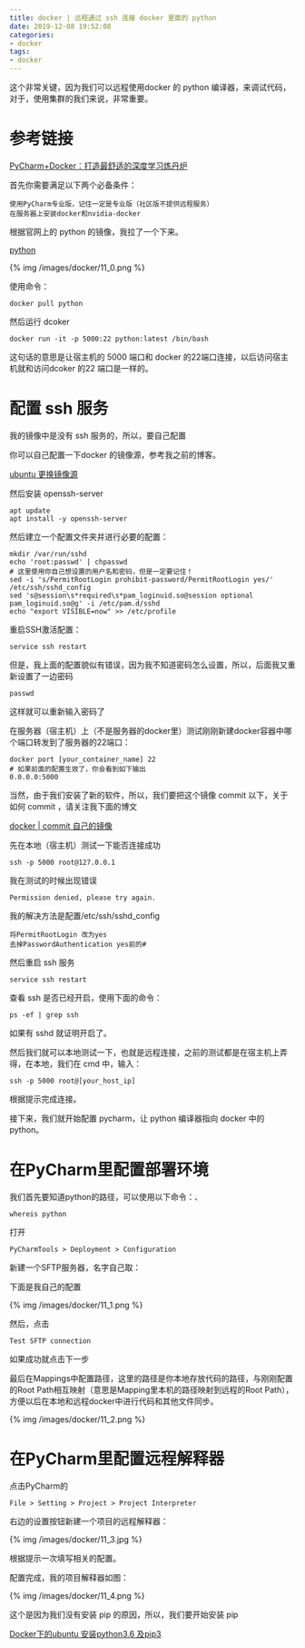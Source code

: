 ```yaml
---
title: docker | 远程通过 ssh 连接 docker 里面的 python
date: 2019-12-08 19:52:08
categories:
- docker
tags:
- docker
---
```

这个非常关键，因为我们可以远程使用docker 的 python 编译器，来调试代码，对于，使用集群的我们来说，非常重要。

<!--more-->

# 参考链接

[PyCharm+Docker：打造最舒适的深度学习炼丹炉](https://zhuanlan.zhihu.com/p/52827335)

首先你需要满足以下两个必备条件：

	使用PyCharm专业版，记住一定是专业版（社区版不提供远程服务）
	在服务器上安装docker和nvidia-docker

根据官网上的 python 的镜像，我拉了一个下来。

[python](https://hub.docker.com/_/python)

{% img /images/docker/11_0.png %}

使用命令：

	docker pull python

然后运行 dcoker

	docker run -it -p 5000:22 python:latest /bin/bash

这句话的意思是让宿主机的 5000 端口和 docker 的22端口连接，以后访问宿主机就和访问dcoker 的22 端口是一样的。

# 配置 ssh 服务

我的镜像中是没有 ssh 服务的，所以，要自己配置

你可以自己配置一下docker 的镜像源，参考我之前的博客。

[ubuntu 更换镜像源](https://benpaodewoniu.github.io/2019/01/19/ubuntu1/)

然后安装 openssh-server

	apt update
	apt install -y openssh-server

然后建立一个配置文件夹并进行必要的配置：

	mkdir /var/run/sshd
	echo 'root:passwd' | chpasswd
	# 这里使用你自己想设置的用户名和密码，但是一定要记住！
	sed -i 's/PermitRootLogin prohibit-password/PermitRootLogin yes/' /etc/ssh/sshd_config
	sed 's@session\s*required\s*pam_loginuid.so@session optional pam_loginuid.so@g' -i /etc/pam.d/sshd
	echo "export VISIBLE=now" >> /etc/profile

重启SSH激活配置：

	service ssh restart

但是，我上面的配置貌似有错误，因为我不知道密码怎么设置，所以，后面我又重新设置了一边密码

	passwd

这样就可以重新输入密码了

在服务器（宿主机）上（不是服务器的docker里）测试刚刚新建docker容器中哪个端口转发到了服务器的22端口：

	docker port [your_container_name] 22
	# 如果前面的配置生效了，你会看到如下输出
	0.0.0.0:5000

当然，由于我们安装了新的软件，所以，我们要把这个镜像 commit 以下，关于如何 commit ，请关注我下面的博文

[docker | commit 自己的镜像](https://benpaodewoniu.github.io/2019/12/08/docker9/)

先在本地（宿主机）测试一下能否连接成功

	ssh -p 5000 root@127.0.0.1

我在测试的时候出现错误

	Permission denied, please try again.

我的解决方法是配置/etc/ssh/sshd_config

	将PermitRootLogin 改为yes
	去掉PasswordAuthentication yes前的#

然后重启 ssh 服务

	service ssh restart

查看 ssh 是否已经开启，使用下面的命令：

	ps -ef | grep ssh

如果有 sshd 就证明开启了。

然后我们就可以本地测试一下，也就是远程连接，之前的测试都是在宿主机上弄得，在本地，我们在 cmd 中，输入：

	ssh -p 5000 root@[your_host_ip]

根据提示完成连接。

接下来，我们就开始配置 pycharm，让 python 编译器指向 docker 中的 python。

# 在PyCharm里配置部署环境

我们首先要知道python的路径，可以使用以下命令：、

	whereis python
	
打开

	PyCharmTools > Deployment > Configuration

新建一个SFTP服务器，名字自己取：

下面是我自己的配置

{% img /images/docker/11_1.png %}

然后，点击

	Test SFTP connection

如果成功就点击下一步

最后在Mappings中配置路径，这里的路径是你本地存放代码的路径，与刚刚配置的Root Path相互映射（意思是Mapping里本机的路径映射到远程的Root Path），方便以后在本地和远程docker中进行代码和其他文件同步。

{% img /images/docker/11_2.png %}

# 在PyCharm里配置远程解释器

点击PyCharm的

	File > Setting > Project > Project Interpreter

右边的设置按钮新建一个项目的远程解释器：

{% img /images/docker/11_3.jpg %}

根据提示一次填写相关的配置。

配置完成，我的项目解释器如图：

{% img /images/docker/11_4.png %}

这个是因为我们没有安装 pip 的原因，所以，我们要开始安装 pip

[Docker下的ubuntu 安装python3.6 及pip3](https://www.jianshu.com/p/2a5cd519e583)

